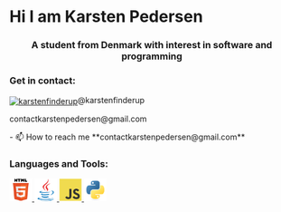 <h1 align="left">Hi I am Karsten Pedersen</h1>
<h3 align="center">A student from Denmark with interest in software and programming</h3>

<h3 align="left">Get in contact:</h3>
<p align="left">
<a href="https://twitter.com/karstenfinderup" target="blank"><img align="center" src="https://cdn.jsdelivr.net/npm/simple-icons@3.0.1/icons/twitter.svg" alt="karstenfinderup" height="30" width="40" /></a>@karstenfinderup
</p>
<p align="left">contactkarstenpedersen@gmail.com</p>
- 📫 How to reach me **contactkarstenpedersen@gmail.com**

<h3 align="left">Languages and Tools:</h3>
<p align="left"> <a href="https://www.w3.org/html/" target="_blank"> <img src="https://raw.githubusercontent.com/devicons/devicon/master/icons/html5/html5-original-wordmark.svg" alt="html5" width="40" height="40"/> </a> <a href="https://www.java.com" target="_blank"> <img src="https://raw.githubusercontent.com/devicons/devicon/master/icons/java/java-original.svg" alt="java" width="40" height="40"/> </a> <a href="https://developer.mozilla.org/en-US/docs/Web/JavaScript" target="_blank"> <img src="https://raw.githubusercontent.com/devicons/devicon/master/icons/javascript/javascript-original.svg" alt="javascript" width="40" height="40"/> </a> <a href="https://www.python.org" target="_blank"> <img src="https://raw.githubusercontent.com/devicons/devicon/master/icons/python/python-original.svg" alt="python" width="40" height="40"/> </a> </p>
